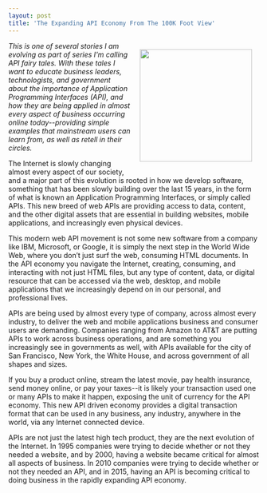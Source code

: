 ```yaml
---
layout: post
title: 'The Expanding API Economy From The 100K Foot View'
---
```

<p><img style="padding: 15px;" src="https://s3.amazonaws.com/kinlane-productions/bw-icons/bw-mountain-climber.png" alt="" width="225" align="right" /></p>
<p><em>This is one of several stories I am evolving as part of series I'm calling API fairy tales. With these tales I want to educate business leaders, technologists, and government about the importance of Application Programming Interfaces (API), and how they are being applied in almost every aspect of business occurring online today--providing simple examples that mainstream users can learn from, as well as retell in their circles.</em></p>
<p dir="ltr">The Internet is slowly changing almost every aspect of our society, and a major part of this evolution is rooted in how we develop software, something that has been slowly building over the last 15 years, in the form of what is known an Application Programming Interfaces, or simply called APIs. This new breed of web APIs are providing access to data, content, and the other digital assets that are essential in building websites, mobile applications, and increasingly even physical devices.</p>
<p dir="ltr">This modern web API movement is not some new software from a company like IBM, Microsoft, or Google, it is simply the next step in the World Wide Web, where you don&rsquo;t just surf the web, consuming HTML documents. In the API economy you navigate the Internet, creating, consuming, and interacting with not just HTML files, but any type of content, data, or digital resource that can be accessed via the web, desktop, and mobile applications that we increasingly depend on in our personal, and professional lives.</p>
<p dir="ltr">APIs are being used by almost every type of company, across almost every industry, to deliver the web and mobile applications business and consumer users are demanding. Companies ranging from Amazon to AT&amp;T are putting APIs to work across business operations, and are something you increasingly see in governments as well, with APIs available for the city of San Francisco, New York, the White House, and across government of all shapes and sizes.</p>
<p dir="ltr">If you buy a product online, stream the latest movie, pay health insurance, send money online, or pay your taxes--it is likely your transaction used one or many APIs to make it happen, exposing the unit of currency for the API economy. This new API driven economy provides a digital transaction format that can be used in any business, any industry, anywhere in the world, via any Internet connected device.</p>
<p dir="ltr">APIs are not just the latest high tech product, they are the next evolution of the Internet. In 1995 companies were trying to decide whether or not they needed a website, and by 2000, having a website became critical for almost all aspects of business. In 2010 companies were trying to decide whether or not they needed an API, and in 2015, having an API is becoming critical to doing business in the rapidly expanding API economy.</p>